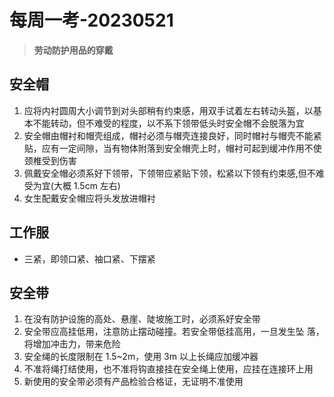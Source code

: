 # 每周一考-20230521

> **劳动防护用品的穿戴**

## 安全帽

1. 应将内衬圆周大小调节到对头部稍有约束感，用双手试着左右转动头盔，以基本不能转动，但不难受的程度，以不系下领带低头时安全帽不会脱落为宜
2. 安全帽由帽衬和帽壳组成，帽衬必须与帽壳连接良好，同时帽衬与帽壳不能紧贴，应有一定间隙，当有物体附落到安全帽壳上时，帽衬可起到缓冲作用不使颈椎受到伤害
3. 佩戴安全帽必须系好下领带，下领带应紧贴下领，松紧以下领有约束感,但不难受为宜(大概 1.5cm 左右)
4. 女生配戴安全帽应将头发放进帽衬

## 工作服

- 三紧，即领口紧、袖口紧、下摆紧

## 安全带

1. 在没有防护设施的高处、悬崖、陡坡施工时，必须系好安全带
2. 安全带应高挂低用，注意防止摆动碰撞。若安全带低挂高用，一旦发生坠
   落，将增加冲击力，带来危险
3. 安全绳的长度限制在 1.5~2m，使用 3m 以上长绳应加缓冲器
4. 不准将绳打结使用，也不准将钩直接挂在安全绳上使用，应挂在连接环上用
5. 新使用的安全带必须有产品检验合格证，无证明不准使用
